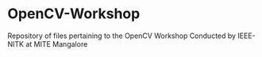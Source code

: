 # OpenCV-Workshop
Repository of files pertaining to the OpenCV Workshop Conducted by IEEE-NITK at MITE Mangalore
